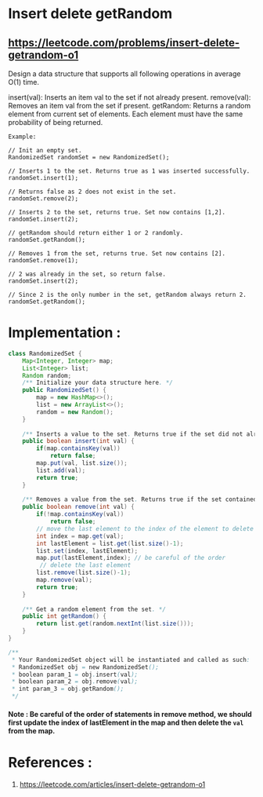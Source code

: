 # Insert delete getRandom
## https://leetcode.com/problems/insert-delete-getrandom-o1

Design a data structure that supports all following operations in average O(1) time.

insert(val): Inserts an item val to the set if not already present.
remove(val): Removes an item val from the set if present.
getRandom: Returns a random element from current set of elements. Each element must have the same probability of being returned.

```
Example:

// Init an empty set.
RandomizedSet randomSet = new RandomizedSet();

// Inserts 1 to the set. Returns true as 1 was inserted successfully.
randomSet.insert(1);

// Returns false as 2 does not exist in the set.
randomSet.remove(2);

// Inserts 2 to the set, returns true. Set now contains [1,2].
randomSet.insert(2);

// getRandom should return either 1 or 2 randomly.
randomSet.getRandom();

// Removes 1 from the set, returns true. Set now contains [2].
randomSet.remove(1);

// 2 was already in the set, so return false.
randomSet.insert(2);

// Since 2 is the only number in the set, getRandom always return 2.
randomSet.getRandom();
```

# Implementation :
```java
class RandomizedSet {
    Map<Integer, Integer> map;
    List<Integer> list;
    Random random;
    /** Initialize your data structure here. */
    public RandomizedSet() {
        map = new HashMap<>();
        list = new ArrayList<>();
        random = new Random();
    }
    
    /** Inserts a value to the set. Returns true if the set did not already contain the specified element. */
    public boolean insert(int val) {
        if(map.containsKey(val))
            return false;
        map.put(val, list.size());
        list.add(val);
        return true;
    }
    
    /** Removes a value from the set. Returns true if the set contained the specified element. */
    public boolean remove(int val) {
        if(!map.containsKey(val))
            return false;
        // move the last element to the index of the element to delete
        int index = map.get(val);
        int lastElement = list.get(list.size()-1);
        list.set(index, lastElement);
        map.put(lastElement,index); // be careful of the order
         // delete the last element
        list.remove(list.size()-1);
        map.remove(val);
        return true;
    }
    
    /** Get a random element from the set. */
    public int getRandom() {
        return list.get(random.nextInt(list.size()));
    }
}

/**
 * Your RandomizedSet object will be instantiated and called as such:
 * RandomizedSet obj = new RandomizedSet();
 * boolean param_1 = obj.insert(val);
 * boolean param_2 = obj.remove(val);
 * int param_3 = obj.getRandom();
 */
```

#### Note : Be careful of the order of statements in remove method, we should first update the index of lastElement in the map and then delete the `val` from the map.

# References :
1. https://leetcode.com/articles/insert-delete-getrandom-o1

